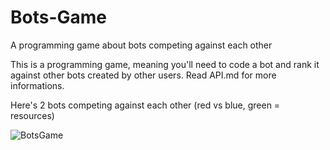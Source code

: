 # Bots-Game
A programming game about bots competing against each other

This is a programming game, meaning you'll need to code a bot and rank it against other bots created by other users.
Read API.md for more informations.

Here's 2 bots competing against each other (red vs blue, green = resources)

![BotsGame](https://user-images.githubusercontent.com/22344699/174777093-8db90c47-3bb1-4a3e-b047-e61ac18d97cc.gif)
